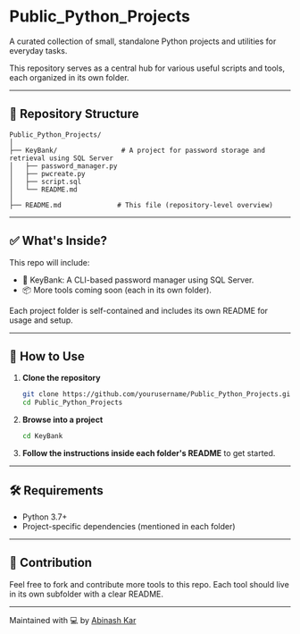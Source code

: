 # Public_Python_Projects

A curated collection of small, standalone Python projects and utilities for everyday tasks.

This repository serves as a central hub for various useful scripts and tools, each organized in its own folder.

---

## 📁 Repository Structure

```
Public_Python_Projects/
│
├── KeyBank/                # A project for password storage and retrieval using SQL Server
│   ├── password_manager.py
│   ├── pwcreate.py
│   ├── script.sql
│   └── README.md
│
├── README.md              # This file (repository-level overview)
```

---

## ✅ What's Inside?

This repo will include:

- 🔐 KeyBank: A CLI-based password manager using SQL Server.
- 📦 More tools coming soon (each in its own folder).

Each project folder is self-contained and includes its own README for usage and setup.

---

## 🚀 How to Use

1. **Clone the repository**
   ```bash
   git clone https://github.com/yourusername/Public_Python_Projects.git
   cd Public_Python_Projects
   ```

2. **Browse into a project**
   ```bash
   cd KeyBank
   ```

3. **Follow the instructions inside each folder's README** to get started.

---

## 🛠 Requirements
- Python 3.7+
- Project-specific dependencies (mentioned in each folder)

---

## 📌 Contribution
Feel free to fork and contribute more tools to this repo. Each tool should live in its own subfolder with a clear README.

---

Maintained with 💻 by [Abinash Kar](https://www.linkedin.com/in/abinash-kar-124529164/)
